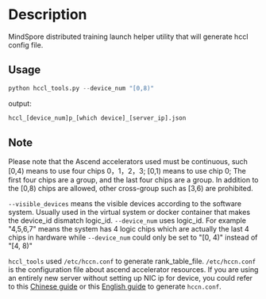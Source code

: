 # Description

MindSpore distributed training launch helper utility that will generate hccl config file.

## Usage

```python
python hccl_tools.py --device_num "[0,8)"
```

output:

```python
hccl_[device_num]p_[which device]_[server_ip].json
```

## Note

Please note that the Ascend accelerators used must be continuous, such [0,4) means to use four chips 0，1，2，3; [0,1) means to use chip 0; The first four chips are a group, and the last four chips are a group. In addition to the [0,8) chips are allowed, other cross-group such as [3,6) are prohibited.

`--visible_devices` means the visible devices according to the software system. Usually used in the virtual system or docker container that makes the device_id dismatch logic_id. `--device_num` uses logic_id. For example "4,5,6,7" means the system has 4 logic chips which are actually the last 4 chips in hardware while `--device_num` could only be set to "[0, 4)" instead of "[4, 8)"

`hccl_tools` used `/etc/hccn.conf` to generate rank_table_file. `/etc/hccn.conf` is the configuration file about ascend accelerator resources. If you are using an entirely new server without setting up NIC ip for device, you could refer to this [Chinese guide](https://support.huaweicloud.com/instg-9000-A800_9000_9010/atlastrain_03_0049.html) or this [English guide](https://support.huaweicloud.com/intl/en-us/instg-cli-cann202/atlasrun_03_0051.html) to generate `hccn.conf`.
